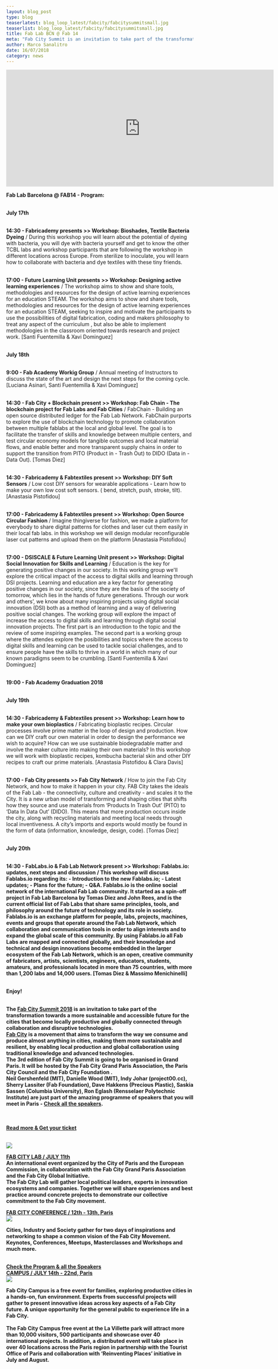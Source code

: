 ```yaml
---
layout: blog_post
type: blog
teaserlatest: blog_loop_latest/fabcity/fabcitysummitsmall.jpg
teaserlist: blog_loop_latest/fabcity/fabcitysummitsmall.jpg
title: Fab Lab BCN @ Fab 14
meta: "Fab City Summit is an invitation to take part of the transformation towards a more sustainable and accessible future for the cities that become locally productive and globally connected through collaboration and disruptive technologies."
author: Marco Sanalitro
date: 16/07/2018 
category: news
---
```


<iframe width="720" height="315" src="https://www.youtube.com/embed/RvpHm3oaJkk" frameborder="0" allow="autoplay; encrypted-media" allowfullscreen></iframe>
<br>



<strong>Fab Lab Barcelona @ FAB14 - Program:</strong><br><br>

<strong>July 17th</strong><br><br>

<strong>14:30 - Fabricademy presents >> Workshop: Bioshades, Textile Bacteria Dyeing</strong> / During this workshop you will learn about the potential of dyeing with bacteria, you will dye with bacteria yourself and get to know the other TCBL labs and workshop participants that are following the workshop in different locations across Europe. From sterilize to inoculate, you will learn how to collaborate with bacteria and dye textiles with these tiny friends.<br><br>

<strong>17:00 - Future Learning Unit presents >> Workshop: Designing active learning experiences</strong> / The workshop aims to show and share tools, methodologies and resources for the design of active learning experiences for an education STEAM. The workshop aims to show and share tools, methodologies and resources for the design of active learning experiences for an education STEAM, seeking to inspire and motivate the participants to use the possibilities of digital fabrication, coding and makers philosophy to treat any aspect of the curriculum , but also be able to implement methodologies in the classroom oriented towards research and project work. [Santi Fuentemilla & Xavi Dominguez]<br><br>

<strong>July 18th</strong><br><br>

<strong>9:00 - Fab Academy Workig Group</strong> / Annual meeting of Instructors to discuss the state of the art and design the next steps for the coming cycle. [Luciana Asinari, Santi Fuentemilla & Xavi Dominguez]<br><br>

<strong>14:30 - Fab City + Blockchain present >> Workshop: Fab Chain - The blockchain project for Fab Labs and Fab Cities</strong> / FabChain - Building an open source distributed ledger for the Fab Lab Network. FabChain purports to explore the use of blockchain technology to promote collaboration between multiple fablabs at the local and global level. The goal is to facilitate the transfer of skills and knowledge between multiple centers, and test circular economy models for tangible outcomes and local material flows, and enable better and more transparent supply chains in order to support the transition from PITO (Product in - Trash Out) to DIDO (Data in - Data Out). [Tomas Diez]<br><br>

<strong>14:30 - Fabricademy & Fabtextiles present >> Workshop: DIY Soft Sensors</strong> / Low cost DIY sensors for wearable applications - Learn how to make your own low cost soft sensors. ( bend, stretch, push, stroke, tilt).	[Anastasia Pistofidou]<br><br>

<strong>17:00 - Fabricademy & Fabtextiles present >> Workshop: Open Source Circular Fashion</strong> / Imagine thingiverse for fashion, we made a platform for everybody to share digital patterns for clothes and laser cut them easily in their local fab labs. in this workshop we will design modular reconfigurable laser cut patterns and upload them on the platform	[Anastasia Pistofidou]<br><br>

<strong>17:00 - DSISCALE & Future Learning Unit present >> Workshop: Digital Social Innovation for Skills and Learning</strong> / Education is the key for generating positive changes in our society. In this working group we'll explore the critical impact of the access to digital skills and learning through DSI projects. Learning and education are a key factor for generating positive changes in our society, since they are the basis of the society of tomorrow, which lies in the hands of future generations. Through our work and others’, we know about many inspiring projects using digital social innovation (DSI) both as a method of learning and a way of delivering positive social changes. The working group will explore the impact of increase the access to digital skills and learning through digital social innovation projects. The first part is an introduction to the topic and the review of some inspiring examples. The second part is a working group where the attendes explore the posibilities and topics where the access to digital skills and learning can be used to tackle social challenges, and to ensure people have the skills to thrive in a world in which many of our known paradigms seem to be crumbling. [Santi Fuentemilla & Xavi Dominguez]<br><br>

<strong>19:00 - Fab Academy Graduation 2018</strong><br><br>

<strong>July 19th</strong><br><br>

<strong>14:30 - Fabricademy & Fabtextiles present >> Workshop: Learn how to make your own bioplastics</strong> / Fabricating bioplastic recipes. Circular processes involve prime matter in the loop of design and production. How can we DIY craft our own material in order to design the performance we wish to acquire? How can we use sustainable biodegradable matter and involve the maker culture into making their own materials? In this workshop we will work with bioplastic recipes, kombucha bacterial skin and other DIY recipes to craft our prime materials. [Anastasia Pistofidou & Clara Davis]<br><br>

<strong>17:00 - Fab City presents >> Fab City Network</strong> / How to join the Fab City Network, and how to make it happen in your city. FAB City takes the ideals of the Fab Lab - the connectivity, culture and creativity - and scales it to the City. It is a new urban model of transforming and shaping cities that shifts how they source and use materials from ‘Products In Trash Out’ (PITO) to ‘Data In Data Out’ (DIDO). This means that more production occurs inside the city, along with recycling materials and meeting local needs through local inventiveness. A city’s imports and exports would mostly be found in the form of data (information, knowledge, design, code). [Tomas Diez]<br><br>

<strong>July 20th<br><br>

<strong>14:30 - FabLabs.io & Fab Lab Network present >> Workshop: Fablabs.io: updates, next steps and discussion</strong> / This workshop will discuss Fablabs.io regarding its: - Introduction to the new Fablabs.io; - Latest updates; - Plans for the future; - Q&A. Fablabs.io is the online social network of the international Fab Lab community. It started as a spin-off project in Fab Lab Barcelona by Tomas Diez and John Rees, and is the current official list of Fab Labs that share same principles, tools, and philosophy around the future of technology and its role in society. Fablabs.io is an exchange platform for people, labs, projects, machines, events and groups that operate around the Fab Lab Network, which collaboration and communication tools in order to align interests and to expand the global scale of this community. By using Fablabs.io all Fab Labs are mapped and connected globally, and their knowledge and technical and design innovations become embedded in the larger ecosystem of the Fab Lab Network, which is an open, creative community of fabricators, artists, scientists, engineers, educators, students, amateurs, and professionals located in more than 75 countries, with more than 1,200 labs and 14,000 users. [Tomas Diez & Massimo Menichinelli]<br><br>

Enjoy!<br><br>


The <strong><a href="https://summit.fabcity.paris/">Fab City Summit 2018</a></strong> is an invitation to take part of the transformation towards a more sustainable and accessible future for the cities that become locally productive and globally connected through collaboration and disruptive technologies.
<br>
<strong><a href="http://fab.city/">Fab City</a></strong> is a movement that aims to transform the way we consume and produce almost anything in cities, making them more sustainable and resilient, by enabling local production and global collaboration using traditional knowledge and advanced technologies.
<br>
The <strong>3rd edition of Fab City Summit</strong> is going to be organised in <strong>Grand Paris</strong>. It will be hosted by the <strong>Fab City Grand Paris Association</strong>, the <strong>Paris City Council</strong> and the <strong>Fab City Foundation </strong>.
<br>
<strong>Neil Gershenfeld (MIT), Danielle Wood (MIT), Indy Johar (project00.cc), Sherry Lassiter (Fab Foundation), Dave Hakkens (Precious Plastic), Saskia Sassen (Columbia University), Ron Eglash (Rensselaer Polytechnic Institute)</strong> are just part of the amazing programme of speakers that you will meet in Paris - <strong><a href="https://summit.fabcity.paris/speakers/">Check all the speakers</a></strong>.

<br><br>
<strong><a href="https://summit.fabcity.paris/">Read more & Get your ticket</a></strong>

<br>
<img src= "http://www.fablabbcn.org/img/blog/blog_loop_latest/fabcity/fabcitysummit1.jpg" align="middle"> 
<br>


<strong><a href="https://summit.fabcity.paris/fabcitylab/">FAB CITY LAB / JULY 11th</a></strong>
<br>
An international event organized by the City of Paris and the European Commission, in collaboration with the Fab City Grand Paris Association and the Fab City Global Initiative.
<br>
The Fab City Lab will gather local political leaders, experts in innovation ecosystems and companies. Together we will share experiences and best practice around concrete projects to demonstrate our collective commitment to the Fab City movement.
<br>

<strong><a href="https://summit.fabcity.paris/conference/">FAB CITY CONFERENCE / 12th - 13th, Paris</a></strong>
<br>
<img src= "http://www.fablabbcn.org/img/blog/blog_loop_latest/fabcity/fabcitysummit2.jpg" align="middle"> 
<br>

Cities, Industry and Society gather for two days of inspirations and networking to shape a common vision of the Fab City Movement. Keynotes, Conferences, Meetups, Masterclasses and Workshops and much more.
<br>


<br>
<strong><a href="https://summit.fabcity.paris/program/">Check the Program & all the Speakers</a></strong>
<br>
<strong><a href="https://summit.fabcity.paris/campus/">CAMPUS / JULY 14th - 22nd, Paris</a></strong>
<br>

<img src= "http://www.fablabbcn.org/img/blog/blog_loop_latest/fabcity/fabcitysummit3.jpg" align="middle"> 
<br>

Fab City Campus is a free event for families, exploring productive cities in a hands-on, fun environment. Experts from successful projects will gather to present innovative ideas across key aspects of a Fab City future. A unique opportunity for the general public to experience life in a Fab City.
<br><br>
The Fab City Campus free event at the La Villette park will attract more than 10,000 visitors, 500 participants and showcase over 40 international projects. In addition, a distributed event will take place in over 40 locations across the Paris region in partnership with the Tourist Office of Paris and collaboration with ‘Reinventing Places’ initiative in July and August.




